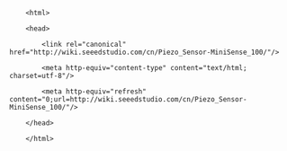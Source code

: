 <!DOCTYPE html>
        <html>
        <head>
            <link rel="canonical" href="http://wiki.seeedstudio.com/cn/Piezo_Sensor-MiniSense_100/"/>
            <meta http-equiv="content-type" content="text/html; charset=utf-8"/>
            <meta http-equiv="refresh" content="0;url=http://wiki.seeedstudio.com/cn/Piezo_Sensor-MiniSense_100/"/>
        </head>
        </html>